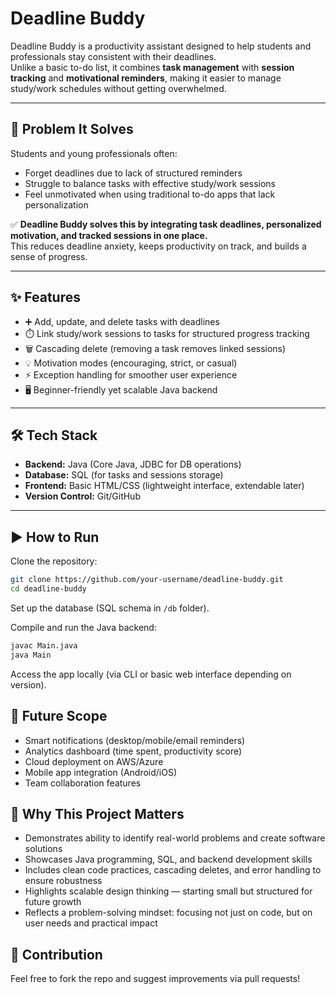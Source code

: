 # Deadline Buddy

Deadline Buddy is a productivity assistant designed to help students and professionals stay consistent with their deadlines.  
Unlike a basic to-do list, it combines **task management** with **session tracking** and **motivational reminders**, making it easier to manage study/work schedules without getting overwhelmed.  

---

## 🚀 Problem It Solves  
Students and young professionals often:  
- Forget deadlines due to lack of structured reminders  
- Struggle to balance tasks with effective study/work sessions  
- Feel unmotivated when using traditional to-do apps that lack personalization  

✅ **Deadline Buddy solves this by integrating task deadlines, personalized motivation, and tracked sessions in one place.**  
This reduces deadline anxiety, keeps productivity on track, and builds a sense of progress.  

---

## ✨ Features  
- ➕ Add, update, and delete tasks with deadlines  
- ⏱️ Link study/work sessions to tasks for structured progress tracking  
- 🗑️ Cascading delete (removing a task removes linked sessions)  
- 💡 Motivation modes (encouraging, strict, or casual)  
- ⚡ Exception handling for smoother user experience  
- 🖥️ Beginner-friendly yet scalable Java backend  

---

## 🛠️ Tech Stack  
- **Backend:** Java (Core Java, JDBC for DB operations)  
- **Database:** SQL (for tasks and sessions storage)  
- **Frontend:** Basic HTML/CSS (lightweight interface, extendable later)  
- **Version Control:** Git/GitHub  

---

## ▶️ How to Run  

Clone the repository:  
```bash
git clone https://github.com/your-username/deadline-buddy.git
cd deadline-buddy
```

Set up the database (SQL schema in `/db` folder).  

Compile and run the Java backend:  
```bash
javac Main.java
java Main
```

Access the app locally (via CLI or basic web interface depending on version).

## 🔮 Future Scope
- Smart notifications (desktop/mobile/email reminders)
- Analytics dashboard (time spent, productivity score)
- Cloud deployment on AWS/Azure
- Mobile app integration (Android/iOS)
- Team collaboration features

## 🎯 Why This Project Matters
- Demonstrates ability to identify real-world problems and create software solutions
- Showcases Java programming, SQL, and backend development skills
- Includes clean code practices, cascading deletes, and error handling to ensure robustness
- Highlights scalable design thinking — starting small but structured for future growth
- Reflects a problem-solving mindset: focusing not just on code, but on user needs and practical impact

## 🤝 Contribution
Feel free to fork the repo and suggest improvements via pull requests!
